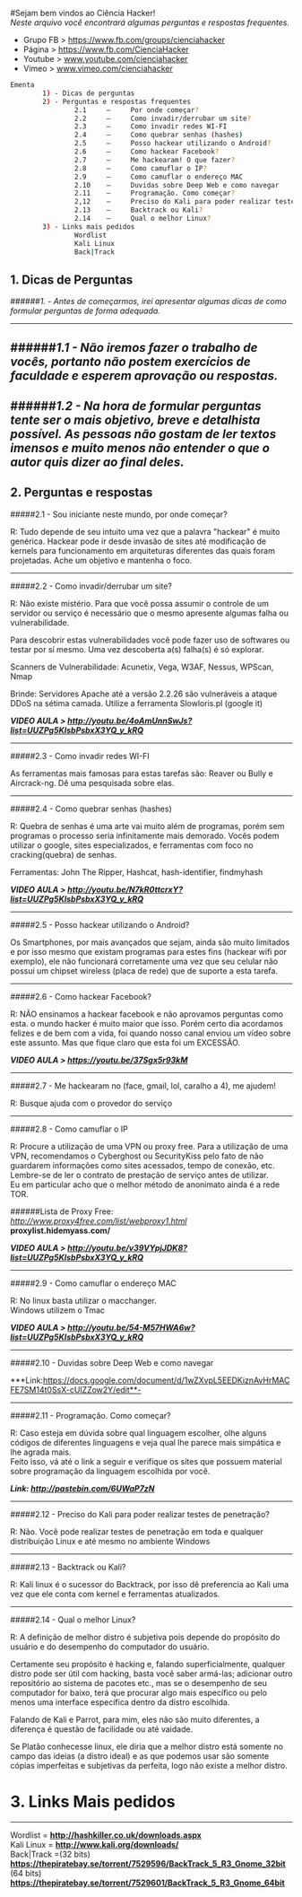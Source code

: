 #Sejam bem vindos ao Ciência Hacker!  
*Neste arquivo você encontrará algumas perguntas e respostas frequentes.*

* Grupo FB > https://www.fb.com/groups/cienciahacker
* Página > https://www.fb.com/CienciaHacker
* Youtube > www.youtube.com/cienciahacker
* Vimeo > www.vimeo.com/cienciahacker

```sh
Ementa  
        1) - Dicas de perguntas  
        2) - Perguntas e respostas frequentes  
                2.1     –     Por onde começar?  
                2.2     –     Como invadir/derrubar um site?  
                2.3     –     Como invadir redes WI-FI  
                2.4     –     Como quebrar senhas (hashes)  
                2.5     –     Posso hackear utilizando o Android?  
                2.6     –     Como hackear Facebook?  
                2.7     –     Me hackearam! O que fazer?  
                2.8     –     Como camuflar o IP?  
                2.9     –     Como camuflar o endereço MAC  
                2.10    –     Duvidas sobre Deep Web e como navegar  
                2.11    –     Programação. Como começar?  
                2,12    –     Preciso do Kali para poder realizar testes de penetração?  
                2.13    –     Backtrack ou Kali?  
                2.14    –     Qual o melhor Linux?  
        3) - Links mais pedidos  
                Wordlist  
                Kali Linux  
                Back|Track  
 ```
## 1. Dicas de Perguntas  
######*1. - Antes de começarmos, irei apresentar algumas dicas de como formular perguntas de forma adequada.*

------------------------------------------------------------------------------
######*1.1 - Não iremos fazer o trabalho de vocês, portanto não postem exercícios de faculdade e esperem aprovação ou respostas.*
------------------------------------------------------------------------------

######*1.2 - Na hora de formular perguntas tente ser o mais objetivo, breve e detalhista possível. As pessoas não gostam de ler textos imensos e muito menos não entender o que o autor quis dizer ao final deles.*
------------------------------------------------------------------------------
## 2. Perguntas e respostas
#####2.1 - Sou iniciante neste mundo, por onde começar?
 
R: Tudo depende de seu intuito uma vez que a palavra "hackear" é muito
genérica. Hackear pode ir desde invasão de sites até modificação de kernels
para funcionamento em arquiteturas diferentes das quais foram projetadas. Ache
um objetivo e mantenha o foco.
 
--------------------------------------------------------------------------------
#####2.2 - Como invadir/derrubar um site?
 
R: Não existe mistério. Para que você possa assumir o controle de um servidor ou
serviço é necessário que o mesmo apresente algumas falha ou vulnerabilidade.  
 
Para descobrir estas vulnerabilidades você pode fazer uso de softwares ou
testar por sí mesmo. Uma vez descoberta a(s) falha(s) é só explorar.  
 
Scanners de Vulnerabilidade: Acunetix, Vega, W3AF, Nessus, WPScan, Nmap  
 
Brinde: Servidores Apache até a versão 2.2.26 são vulneráveis a ataque DDoS
na sétima camada. Utilize a ferramenta Slowloris.pl (google it)

***VIDEO AULA > http://youtu.be/4oAmUnnSwJs?list=UUZPg5KlsbPsbxX3YQ_y_kRQ***

------------------------------------------------------------------------------
#####2.3 - Como invadir redes WI-FI  
 
As ferramentas mais famosas para estas tarefas são: Reaver ou Bully e Aircrack-ng. Dê
uma pesquisada sobre elas.
 
------------------------------------------------------------------------------
#####2.4 - Como quebrar senhas (hashes)
 
R: Quebra de senhas é uma arte vai muito além de programas, porém sem
programas o processo seria infinitamente mais demorado.
Vocês podem utilizar o google, sites especializados, e ferramentas com foco
no cracking(quebra) de senhas.  
 
Ferramentas: John The Ripper, Hashcat, hash-identifier, findmyhash  

***VIDEO AULA > http://youtu.be/N7kR0ttcrxY?list=UUZPg5KlsbPsbxX3YQ_y_kRQ***

------------------------------------------------------------------------------
#####2.5 - Posso hackear utilizando o Android?  
 
Os Smartphones, por mais avançados que sejam, ainda são muito limitados e
por isso mesmo que existam programas para estes fins (hackear wifi por
exemplo), ele não funcionará corretamente uma vez que seu celular não possui
um chipset wireless (placa de rede) que de suporte a esta tarefa.  
 
------------------------------------------------------------------------------
#####2.6 - Como hackear Facebook?  
 
R: NÃO ensinamos a hackear facebook e não aprovamos perguntas como esta.
o mundo hacker é muito maior que isso. Porém certo dia acordamos felizes e de
bem com a vida, foi quando nosso canal enviou um vídeo sobre este assunto.
Mas que fique claro que esta foi um EXCESSÃO.  

***VIDEO AULA > https://youtu.be/37Sgx5r93kM***

------------------------------------------------------------------------------
#####2.7 - Me hackearam no (face, gmail, lol, caralho a 4), me ajudem!  
 
R: Busque ajuda com o provedor do serviço  
 
------------------------------------------------------------------------------
#####2.8 - Como camuflar o IP  
 
R: Procure a utilização de uma VPN ou proxy free. Para a utilização de uma
VPN, recomendamos o Cyberghost ou SecurityKiss pelo fato de não guardarem
informações como sites acessados, tempo de conexão, etc. Lembre-se de ler o
contrato de prestação de serviço antes de utilizar.  
Eu em particular acho que o melhor método de anonimato ainda é a rede TOR.  
 
######Lista de Proxy Free:  
*http://www.proxy4free.com/list/webproxy1.html*  
**proxylist.hidemyass.com/**

***VIDEO AULA > http://youtu.be/v39VYpjJDK8?list=UUZPg5KlsbPsbxX3YQ_y_kRQ***

------------------------------------------------------------------------------
#####2.9 - Como camuflar o endereço MAC  
 
R: No linux basta utilizar o macchanger.  
Windows utilizem o Tmac  

***VIDEO AULA > http://youtu.be/54-M57HWA6w?list=UUZPg5KIsbPsbxX3YQ_y_kRQ***

------------------------------------------------------------------------------
#####2.10 - Duvidas sobre Deep Web e como navegar  
 
***Link:https://docs.google.com/document/d/1wZXvpL5EEDKiznAvHrMACFE7SM14t0SsX-cUlZZow2Y/edit**-
 
------------------------------------------------------------------------------
#####2.11 - Programação. Como começar?  

R: Caso esteja em dúvida sobre qual linguagem escolher, olhe alguns códigos de
diferentes linguagens e veja qual lhe parece mais simpática e lhe agrada mais.  
Feito isso, vá até o link a seguir e verifique os sites que possuem material sobre programação
da linguagem escolhida por você.  
 
***Link: http://pastebin.com/6UWaP7zN***
 
------------------------------------------------------------------------------
#####2.12 - Preciso do Kali para poder realizar testes de penetração?  
 
R: Não. Você pode realizar testes de penetração em toda e qualquer distribuição Linux
e até mesmo no ambiente Windows  
 
------------------------------------------------------------------------------
#####2.13 - Backtrack ou Kali?  
 
R: Kali linux é o sucessor do Backtrack, por isso dê preferencia ao Kali uma vez que ele conta com kernel e ferramentas atualizados.
 
------------------------------------------------------------------------------
#####2.14 - Qual o melhor Linux?  
 
R: A definição de melhor distro é subjetiva pois depende do propósito do usuário e do desempenho do computador do usuário.  

Certamente seu propósito é hacking e, falando superficialmente, qualquer distro pode ser útil com hacking, basta você saber armá-las; adicionar outro repositório ao sistema de pacotes etc., mas se o desempenho de seu computador for baixo, terá que procurar algo mais específico ou pelo menos uma interface específica dentro da distro escolhida.  
 
Falando de Kali e Parrot, para mim, eles não são muito diferentes, a diferença é questão de facilidade ou até vaidade.  
 
Se Platão conhecesse linux, ele diria que a melhor distro está somente no campo das ideias (a distro ideal) e as que podemos usar são somente cópias imperfeitas e subjetivas da perfeita, logo não existe a melhor distro.  
 

# 3. Links Mais pedidos
--------------------------
Wordlist = **http://hashkiller.co.uk/downloads.aspx**  
Kali Linux = **http://www.kali.org/downloads/**  
Back|Track =(32 bits) **https://thepiratebay.se/torrent/7529596/BackTrack_5_R3_Gnome_32bit**  
            (64 bits) **https://thepiratebay.se/torrent/7529601/BackTrack_5_R3_Gnome_64bit**  
```

